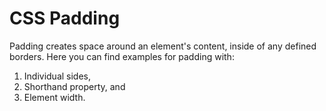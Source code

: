 # CSS Padding
Padding creates space around an element's content, inside of any defined borders.
Here you can find examples for padding with:
1. Individual sides,
2. Shorthand property, and
3. Element width.
